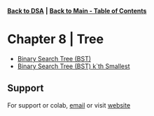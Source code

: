
[**Back to DSA**](https://github.com/xanderbilla/Data-Structure-and-Algorithm#readme) **|** [**Back to Main - Table of Contents**](https://github.com/xanderbilla/Data-Structure-and-Algorithm#readme)


# Chapter 8 | Tree

* [Binary Search Tree (BST)](https://github.com/xanderbilla/Data-Structure-and-Algorithm/blob/main/CSE%20205%20-%20DSA/Chapter%208%20-%20Tree/8_1-BST.cpp)
* [Binary Search Tree (BST) k`th Smallest](https://github.com/xanderbilla/Data-Structure-and-Algorithm/blob/main/CSE%20205%20-%20DSA/Chapter%208%20-%20Tree/8_2-BST_Kth_Smallest.cpp)


## Support

For support or colab, [email](mailto:dev.xanderbilla@gmail.com) or visit [website](https://xanderbilla.com)